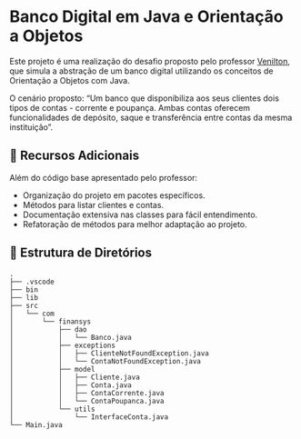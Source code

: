 # Banco Digital em Java e Orientação a Objetos

Este projeto é uma realização do desafio proposto pelo professor [Venilton](https://github.com/falvojr/), que simula a abstração de um banco digital utilizando os conceitos de Orientação a Objetos com Java.

O cenário proposto: “Um banco que disponibiliza aos seus clientes dois tipos de contas - corrente e poupança. Ambas contas oferecem funcionalidades de depósito, saque e transferência entre contas da mesma instituição”.

## 🚀 Recursos Adicionais

Além do código base apresentado pelo professor:

- Organização do projeto em pacotes específicos.
- Métodos para listar clientes e contas.
- Documentação extensiva nas classes para fácil entendimento.
- Refatoração de métodos para melhor adaptação ao projeto.

## 📁 Estrutura de Diretórios

```
.
├── .vscode
├── bin
├── lib
├── src
│   └── com
│       └── finansys
│           ├── dao
│           │   └── Banco.java
│           ├── exceptions
│           │   ├── ClienteNotFoundException.java
│           │   └── ContaNotFoundException.java
│           ├── model
│           │   ├── Cliente.java
│           │   ├── Conta.java
│           │   ├── ContaCorrente.java
│           │   └── ContaPoupanca.java
│           └── utils
│               └── InterfaceConta.java
└── Main.java
```
